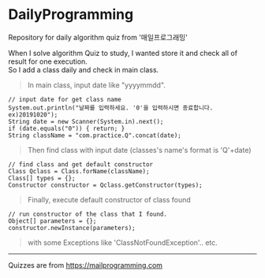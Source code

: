 # DailyProgramming
Repository for daily algorithm quiz from '매일프로그래밍'

When I solve algorithm Quiz to study, I wanted store it and check all of result for one execution.<br/>
So I add a class daily and check in main class.<br/>

> In main class, input date like "yyyymmdd".
<pre><code>// input date for get class name
System.out.println("날짜를 입력하세요. '0'을 입력하시면 종료합니다. ex)20191020");
String date = new Scanner(System.in).next();
if (date.equals("0")) { return; }
String className = "com.practice.Q".concat(date);
</code></pre>

> Then find class with input date (classes's name's format is 'Q'+date)
<pre><code>// find class and get default constructor
Class<?> Qclass = Class.forName(className);
Class[] types = {};
Constructor constructor = Qclass.getConstructor(types);
</code></pre>

> Finally, execute default constructor of class found
<pre><code>// run constructor of the class that I found.
Object[] parameters = {};
constructor.newInstance(parameters);
</code></pre>

> with some Exceptions like 'ClassNotFoundException'.. etc.

<hr/>

Quizzes are from <https://mailprogramming.com>
